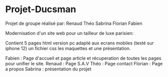 # Projet-Ducsman
Projet de groupe réalisé par:
Renaud
Théo
Sabrina
Florian
Fabien

Modernisation d'un site web pour un tailleur de luxe parisien:

Contient 5 pages html version pc adapté aux ecrans mobiles (testé sur iphone 12) un fichier css les maquettes et une présentation.

Fabien : Page d'accueil et page article et récuperation de toutes les pages pour unifier le site.
Renaud : Page S.A.V
Théo : Page contact
Florian : Page a propos
Sabrina : présentation du projet